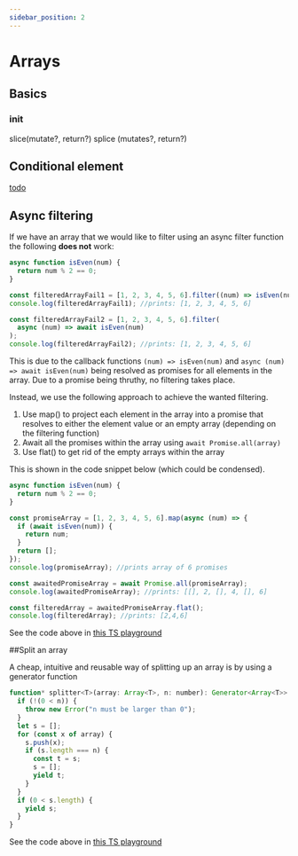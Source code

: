 ```yaml
---
sidebar_position: 2
---
```


# Arrays

## Basics

### init

slice(mutate?, return?)
splice (mutates?, return?)

## Conditional element

[todo](https://stackoverflow.com/questions/44908159/how-to-define-an-array-with-conditional-elements)

## Async filtering

If we have an array that we would like to filter using an async filter function the following **does not** work:

```js
async function isEven(num) {
  return num % 2 == 0;
}

const filteredArrayFail1 = [1, 2, 3, 4, 5, 6].filter((num) => isEven(num));
console.log(filteredArrayFail1); //prints: [1, 2, 3, 4, 5, 6]

const filteredArrayFail2 = [1, 2, 3, 4, 5, 6].filter(
  async (num) => await isEven(num)
);
console.log(filteredArrayFail2); //prints: [1, 2, 3, 4, 5, 6]
```

This is due to the callback functions `(num) => isEven(num)` and `async (num) => await isEven(num)` being resolved as promises for all elements in the array. Due to a promise being thruthy, no filtering takes place.

Instead, we use the following approach to achieve the wanted filtering.

1. Use map() to project each element in the array into a promise that resolves to either the element value or an empty array (depending on the filtering function)
2. Await all the promises within the array using `await Promise.all(array)`
3. Use flat() to get rid of the empty arrays within the array

This is shown in the code snippet below (which could be condensed).

```js
async function isEven(num) {
  return num % 2 == 0;
}

const promiseArray = [1, 2, 3, 4, 5, 6].map(async (num) => {
  if (await isEven(num)) {
    return num;
  }
  return [];
});
console.log(promiseArray); //prints array of 6 promises

const awaitedPromiseArray = await Promise.all(promiseArray);
console.log(awaitedPromiseArray); //prints: [[], 2, [], 4, [], 6]

const filteredArray = awaitedPromiseArray.flat();
console.log(filteredArray); //prints: [2,4,6]
```

See the code above in [this TS playground](https://www.typescriptlang.org/play?module=1#code/MYewdgzgLgBAtgTwOoCcCGAHDBTFAxAVzGCgEtwYBeGNCBYmACgEoqA+GAbwChuZ+BtesBgAzIiXJgYpCAFEAbtjCMwBOKx4DtOlNigEU0tXBgBSGACYq1AAx8dAX146YoSLFGkANlFzYAEwBBFHQEPDQfAEZqAG0ogBorJIBmJIAWJIBWJIA2AF0AOi9fXFV1dhl5JRUTZmYHbXcIEG9sQu8QAHNGEr89YNC0cMjvKNYAegmMFFIwKAgALhh4pMtUjOy8-JcdZs8ffsCQsIifazjE5Jg0mEyYHJgC4sOyoQYTSrQAd0jYWUUynKGgarmarXanR6fX8g1Oo0sk2ms3mSxWV3WN02D22vEaAn2MBmIDgsmwJ2GVHRaw2dy2TyKcEwjHeIk+lA4WlcOlIoiYPz+VUBtXU9S53IlMD0BiMMBM+IlzklAmlhmksR2rkcoL24BabQ63UYxNJEHJQwQSJmcwWNAtMBAfNyRJQJLJEF2TT1sAFpD8AQACq7TeawlTfbAg26zYU0N5vMbg2SKZaFW49RDDT0I4EoyGU1aUQtlrENTSVvlsWWGTBPQTvWJXgMU+Hfn7c0mzSnit40FAWGnwQaob0m8cLYWbWjYutMgU8Y4ANy8RCoTA4fASMjgAfcIA)

##Split an array

A cheap, intuitive and reusable way of splitting up an array is by using a generator function

```js
function* splitter<T>(array: Array<T>, n: number): Generator<Array<T>> {
  if (!(0 < n)) {
    throw new Error("n must be larger than 0");
  }
  let s = [];
  for (const x of array) {
    s.push(x);
    if (s.length === n) {
      const t = s;
      s = [];
      yield t;
    }
  }
  if (0 < s.length) {
    yield s;
  }
}
```

See the code above in [this TS playground](https://www.typescriptlang.org/play?#code/GYVwdgxgLglg9mAVAAgM4AcA2MpQKYBOAPACoB8AFAIYEFUCeAXMgIK0OlkA0yYzYIALYAjQgEpmAcTxhCVKHGJs69TmQDeAKGQ7dOmMGQUAhBQAMyIrzFjkWvVAAWBOAHdeedwFFaiigCIwZEEQVChkUWRMGgBzQmQnKiCzfzFtZABfdL1MPHDUZABeZABtAF1s3WA-CAQw5AAPZDhDGhUxez0unVQAOnRQxwoGtO7ugwo+3LAYp0L5sA7KsbHasHqoQtRlla7UQvKd3d16GDxMABMEo66s7ruuiYsrKZlZxyXjnVPzq+37zRZTSaNb1NoMIqlACMXAATFwAMxcAAsXAArFwAGxcADsXAAHFwAJxcKFmCrA6oECig8JNFpoLA4fDU8H0RE2Tp6UFwXK9TBwGLDNJA2nIOJBYoYbC4QjUdjshFpEF1Xl4fmCigS3qyBpQCg2FXrNUaoXa3X6w08vkCs0yHV4PUGtLW9W2rX2i3Oo2oE3u82Oy1pIA)
